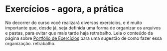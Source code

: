# Exercícios - agora, a prática

No decorrer do curso você realizará diversos exercícios, e é muito importante que, desde já, seja definida uma forma de organizar os arquivos e pastas, para evitar que mais tarde haja retrabalho. Leia o conteúdo da página sobre [Portfólio de Exercícios](https://app.betrybe.com/learn/course/5e938f69-6e32-43b3-9685-c936530fd326/module/f04cdb21-382e-4588-8950-3b1a29afd2dd/section/52bf729e-7389-4f30-8b48-1fb3de822cd2/lesson/292cde5b-4528-4dd9-b42d-a03c1405f2d2) para uma sugestão de como fazer essa organização.
retrabalho.
